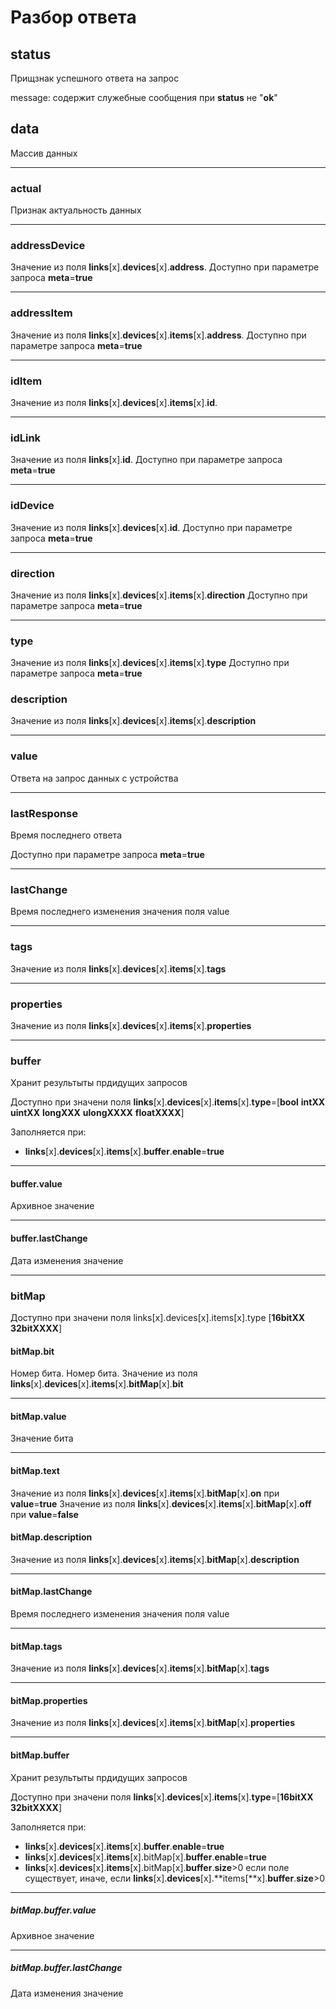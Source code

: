 # Разбор ответа

## **status**

Прищзнак успешного ответа на запрос

message: содержит служебные сообщения при **status** не "**ok**"

## **data**

Массив данных

----

### **actual**

Признак актуальность данных

----

### **addressDevice**

Значение из поля **links**[x].**devices**[x].**address**. Доступно при параметре запроса **meta**=**true**

----

### **addressItem**

Значение из поля **links**[x].**devices**[x].**items**[x].**address**.  Доступно при параметре запроса **meta**=**true**

----

### **idItem**

Значение из поля **links**[x].**devices**[x].**items**[x].**id**.  

----

### **idLink**

Значение из поля **links**[x].**id**. Доступно при параметре запроса **meta**=**true**

----

### **idDevice**

Значение из поля **links**[x].**devices**[x].**id**. Доступно при параметре запроса **meta**=**true**

----

### **direction**

Значение из поля **links**[x].**devices**[x].**items**[x].**direction** Доступно при параметре запроса **meta**=**true**

----

### **type**

Значение из поля **links**[x].**devices**[x].**items**[x].**type** Доступно при параметре запроса **meta**=**true**

### **description**

Значение из поля **links**[x].**devices**[x].**items**[x].**description**

----

### **value**

Ответа на запрос данных с устройства

----

### **lastResponse**

Время последнего ответа

Доступно при параметре запроса **meta**=**true**

----

### **lastChange**

Время последнего изменения значения поля value

----

### **tags**

Значение из поля **links**[x].**devices**[x].**items**[x].**tags**

----

### **properties**

Значение из поля **links**[x].**devices**[x].**items**[x].**properties**

----

### **buffer**

Хранит результыты прдидущих запросов

Доступно при значени поля **links**[x].**devices**[x].**items**[x].**type**=[**bool** **intXX**  **uintXX**  **longXXX** **ulongXXXX** **floatXXXX**]

Заполняется при:

* **links**[x].**devices**[x].**items**[x].**buffer**.**enable**=**true**

----

#### **buffer**.**value**

Архивное значение

----

#### **buffer**.**lastChange**

Дата изменения значение

----

### **bitMap**

Доступно при значени поля links[x].devices[x].items[x].type [**16bitXX**  **32bitXXXX**]

#### **bitMap**.**bit**

Номер бита. Номер бита. Значение из поля **links**[x].**devices**[x].**items**[x].**bitMap**[x].**bit**

----

#### **bitMap**.**value**

Значение бита

----

#### **bitMap**.**text**

Значение из поля **links**[x].**devices**[x].**items**[x].**bitMap**[x].**on** при **value**=**true**
Значение из поля **links**[x].**devices**[x].**items**[x].**bitMap**[x].**off** при **value**=**false**

#### **bitMap**.**description**

Значение из поля **links**[x].**devices**[x].**items**[x].**bitMap**[x].**description**

----

#### **bitMap**.**lastChange**

Время последнего изменения значения поля value

----

#### **bitMap**.**tags**

Значение из поля **links**[x].**devices**[x].**items**[x].**bitMap**[x].**tags**

----

#### **bitMap**.**properties**

Значение из поля **links**[x].**devices**[x].**items**[x].**bitMap**[x].**properties**

----

#### **bitMap**.**buffer**

Хранит результыты прдидущих запросов

Доступно при значени поля **links**[x].**devices**[x].**items**[x].**type**=[**16bitXX**  **32bitXXXX**]

Заполняется при:

* **links**[x].**devices**[x].**items**[x].**buffer**.**enable**=**true**
* **links**[x].**devices**[x].**items**[x].bitMap[x].**buffer**.**enable**=**true**
* **links**[x].**devices**[x].**items**[x].bitMap[x].**buffer**.**size**>0 если поле существует, иначе, если **links**[x].**devices**[x].**items[**x].**buffer**.**size**>0

----

##### **bitMap**.**buffer**.**value**

Архивное значение

----

##### **bitMap**.**buffer**.**lastChange**

Дата изменения значение
